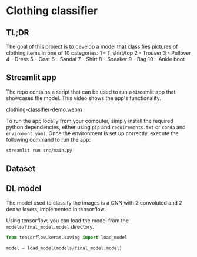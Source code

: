 # Clothing classifier
## TL;DR
The goal of this project is to develop a model that classifies pictures of clothing items in one of 10 categories:
1 -  T_shirt/top
2 - Trouser
3 - Pullover
4 - Dress
5 - Coat
6 - Sandal
7 - Shirt
8 - Sneaker
9 - Bag
10 - Ankle boot

## Streamlit app
The repo contains a script that can be used to run a streamlit app that showcases the model.
This video shows the app's functionality.

[clothing-classifier-demo.webm](https://github.com/perezsergio/clothing-classifier/assets/129288111/aa7398bb-adff-49f3-a0ff-e9c4477235ab)

To run the app locally from your computer, simply install the required python dependencies,
either using `pip` and `requirements.txt` or `conda` and `enviroment.yaml`.
Once the environment is set up correctly, execute the following command to run the app:
```bash
streamlit run src/main.py
```

## Dataset


## DL model
The model used to classify the images is a CNN with 2 convoluted and 2 dense layers, implemented in tensorflow.


Using tensorflow, you can load the model from the `models/final_model.model` directory.
```python
from tensorflow.keras.saving import load_model

model = load_model(models/final_model.model)
```
